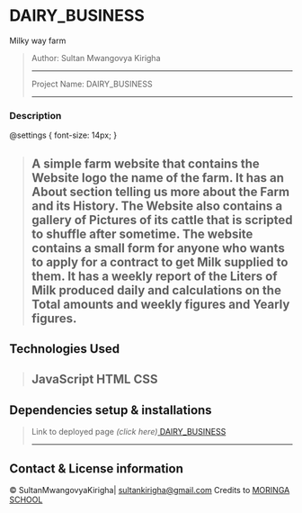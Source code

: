 # DAIRY_BUSINESS
Milky way farm

>Author: Sultan Mwangovya Kirigha
>
>------------------------------
>
>Project Name: DAIRY_BUSINESS
>
>----------------------------
>
### Description
@settings {
  font-size: 14px;
}
>A simple farm website that contains the Website logo the name of the farm.
>It has an About section telling us more about the Farm and its History.
>The Website also contains a gallery of Pictures of its cattle that is scripted to shuffle after sometime.
>The website contains a small form for anyone who wants to apply for a contract to get Milk supplied to them.
>It has a weekly report of the Liters of Milk produced daily and calculations on the Total amounts and weekly figures and Yearly figures.
>---------------------------
## Technologies Used

>JavaScript
>HTML
>CSS
>------------------------------
## Dependencies setup & installations
>Link to deployed page _(click here)_<a href=https://sultanmwangoyakirigha.github.io/Dairy_Business/ title="Title">
DAIRY_BUSINESS</a>
>
>---------------------------
## Contact & License information
&copy; SultanMwangovyaKirigha| 
sultankirigha@gmail.com
Credits to <a href="http://moringaschool.com/" title="Title">MORINGA SCHOOL</a>
